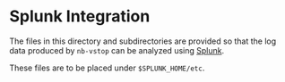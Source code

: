 # Splunk Integration

The files in this directory and subdirectories
are provided so that the log data produced by `nb-vstop`
can be analyzed using [Splunk](https://www.splunk.com).

These files are to be placed under `$SPLUNK_HOME/etc`.
